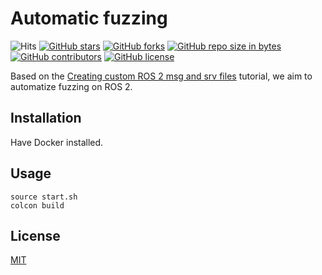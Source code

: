 # Automatic fuzzing
![Hits](https://visitor-badge.glitch.me/badge?page_id=jnxf._automatic_fuzzing)
[![GitHub stars](https://img.shields.io/github/stars/JnxF/automatic_fuzzing.svg)](https://GitHub.com/JnxF/automatic_fuzzing/stargazers/)
[![GitHub forks](https://img.shields.io/github/forks/JnxF/automatic_fuzzing.svg)](https://GitHub.com/JnxF/automatic_fuzzing/network/)
[![GitHub repo size in bytes](https://img.shields.io/github/repo-size/JnxF/automatic_fuzzing.svg)](https://github.com/JnxF/automatic_fuzzing)
[![GitHub contributors](https://img.shields.io/github/contributors/JnxF/automatic_fuzzing.svg)](https://GitHub.com/JnxF/automatic_fuzzing/graphs/contributors/)
[![GitHub license](http://img.shields.io/github/license/JnxF/automatic_fuzzing.svg)](https://github.com/JnxF/automatic_fuzzing/blob/master/LICENSE)

Based on the [Creating custom ROS 2 msg and srv files](https://index.ros.org/doc/ros2/Tutorials/Custom-ROS2-Interfaces/) tutorial, we aim to automatize fuzzing on ROS 2.

## Installation

Have Docker installed.

## Usage

```
source start.sh
colcon build
```

## License
[MIT](https://choosealicense.com/licenses/mit/)